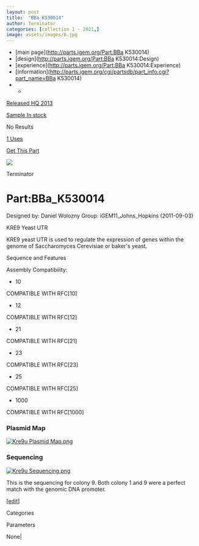 ```yaml
---
layout: post
title:  "BBa_K530014"
author: Terminator
categories: [collection 1 - 2021,] 
image: assets/images/6.jpg
---
```



  * [main page](http://parts.igem.org/Part:BBa K530014)
  * [design](http://parts.igem.org/Part:BBa K530014:Design)
  * [experience](http://parts.igem.org/Part:BBa K530014:Experience)
  * [information](http://parts.igem.org/cgi/partsdb/part_info.cgi?part_name=BBa K530014)
  *   * 

[Released HQ 2013](http://parts.igem.org/Help:Part_Status_Box)

[Sample In stock](http://parts.igem.org/Help:Part_Status_Box)

No Results

[1 Uses](http://parts.igem.org/partsdb/uses.cgi?part=BBa_K530014)

[ Get This Part](http://parts.igem.org/partsdb/get_part.cgi?part=BBa_K530014)

![](http://parts.igem.org/images/partbypart/icon_terminator.png)

Terminator

# Part:BBa_K530014

Designed by: Daniel Wolozny   Group: iGEM11_Johns_Hopkins   (2011-09-03)

KRE9 Yeast UTR

KRE9 yeast UTR is used to regulate the expression of genes within the genome
of Saccharomyces Cerevisiae or baker's yeast.

Sequence and Features

  

Assembly Compatibility:

  * 10

COMPATIBLE WITH RFC[10]

  * 12

COMPATIBLE WITH RFC[12]

  * 21

COMPATIBLE WITH RFC[21]

  * 23

COMPATIBLE WITH RFC[23]

  * 25

COMPATIBLE WITH RFC[25]

  * 1000

COMPATIBLE WITH RFC[1000]

  

  

### Plasmid Map

[![Kre9u Plasmid
Map.png](/wiki/images/3/36/Kre9u_Plasmid_Map.png)](/File:Kre9u_Plasmid_Map.png)

  

### Sequencing

[![Kre9u
Sequencing.png](/wiki/images/d/df/Kre9u_Sequencing.png)](/File:Kre9u_Sequencing.png)

  
This is the sequencing for colony 9. Both colony 1 and 9 were a perfect match
with the genomic DNA promoter.

[[edit](http://parts.igem.org/partsdb/part_info.cgi?part_name=BBa_K530014)]

Categories

Parameters

None|


